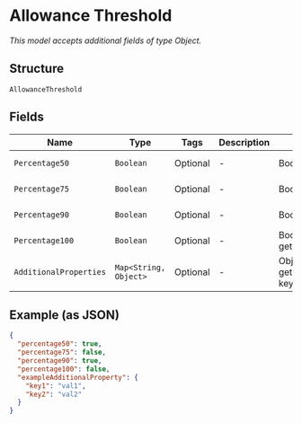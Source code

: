 
# Allowance Threshold

*This model accepts additional fields of type Object.*

## Structure

`AllowanceThreshold`

## Fields

| Name | Type | Tags | Description | Getter | Setter |
|  --- | --- | --- | --- | --- | --- |
| `Percentage50` | `Boolean` | Optional | - | Boolean getPercentage50() | setPercentage50(Boolean percentage50) |
| `Percentage75` | `Boolean` | Optional | - | Boolean getPercentage75() | setPercentage75(Boolean percentage75) |
| `Percentage90` | `Boolean` | Optional | - | Boolean getPercentage90() | setPercentage90(Boolean percentage90) |
| `Percentage100` | `Boolean` | Optional | - | Boolean getPercentage100() | setPercentage100(Boolean percentage100) |
| `AdditionalProperties` | `Map<String, Object>` | Optional | - | Object getAdditionalProperty(String key) | additionalProperty(String key, Object value) |

## Example (as JSON)

```json
{
  "percentage50": true,
  "percentage75": false,
  "percentage90": true,
  "percentage100": false,
  "exampleAdditionalProperty": {
    "key1": "val1",
    "key2": "val2"
  }
}
```

